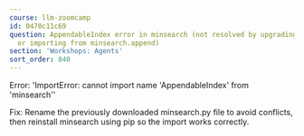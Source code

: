 ```yaml
---
course: llm-zoomcamp
id: 0470c11c69
question: AppendableIndex error in minsearch (not resolved by upgrading minsearch
  or importing from minsearch.append)
section: 'Workshops: Agents'
sort_order: 840
---
```


Error: 'ImportError: cannot import name 'AppendableIndex' from 'minsearch''

Fix:  Rename the previously downloaded minsearch.py file to avoid conflicts, then reinstall minsearch using pip so the import works correctly.

